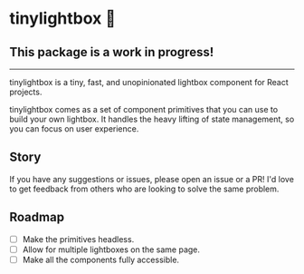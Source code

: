 # tinylightbox 🎉

## This package is a work in progress!
---
tinylightbox is a tiny, fast, and unopinionated lightbox component for React projects.

tinylightbox comes as a set of component primitives that you can use to build your own lightbox. It handles the heavy lifting of state management, so you can focus on user experience.

## Story

If you have any suggestions or issues, please open an issue or a PR! I'd love to get feedback from others who are looking to solve the same problem.

## Roadmap

- [ ] Make the primitives headless.
- [ ] Allow for multiple lightboxes on the same page.
- [ ] Make all the components fully accessible.